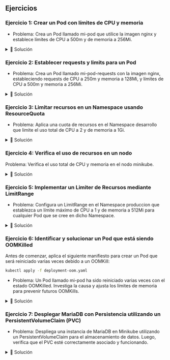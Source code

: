 ## Ejercicios

### Ejercicio 1: Crear un Pod con límites de CPU y memoria
- Problema: Crea un Pod llamado mi-pod que utilice la imagen nginx y establece límites de CPU a 500m y de memoria a 256Mi.

<details>
    <summary>📌 Solución</summary>
    
Crea un archivo YAML llamado mi-pod.yaml con el siguiente contenido:

```yaml
apiVersion: v1
kind: Pod
metadata:
  name: mi-pod
spec:
  containers:
  - name: nginx
    image: nginx
    resources:
      limits:
        cpu: "500m"
        memory: "256Mi"
```

Aplica el archivo usando kubectl:

```bash
kubectl apply -f mi-pod.yaml
```

Verifica que el Pod esté corriendo con los límites establecidos:

```bash
kubectl describe pod mi-pod
```
</details>

### Ejercicio 2: Establecer requests y limits para un Pod

- Problema: Crea un Pod llamado mi-pod-requests con la imagen nginx, estableciendo requests de CPU a 250m y memoria a 128Mi, y límites de CPU a 500m y memoria a 256Mi.

<details>
    <summary>📌 Solución</summary>
Solución:

Crea el archivo mi-pod-requests.yaml:

```yaml
apiVersion: v1
kind: Pod
metadata:
  name: mi-pod-requests
spec:
  containers:
  - name: nginx
    image: nginx
    resources:
      requests:
        cpu: "250m"
        memory: "128Mi"
      limits:
        cpu: "500m"
        memory: "256Mi"
````

Aplica el archivo:

```bash
kubectl apply -f mi-pod-requests.yaml
````

Verifica los recursos:

```bash
kubectl describe pod mi-pod-requests
```

</details>

### Ejercicio 3: Limitar recursos en un Namespace usando ResourceQuota
- Problema: Aplica una cuota de recursos en el Namespace desarrollo que limite el uso total de CPU a 2 y de memoria a 1Gi.

<details>
    <summary>📌 Solución</summary>

Crea un archivo resource-quota.yaml:

```yaml
apiVersion: v1
kind: ResourceQuota
metadata:
  name: cuota-recursos
  namespace: desarrollo
spec:
  hard:
    requests.cpu: "2"
    requests.memory: "1Gi"
    limits.cpu: "2"
    limits.memory: "1Gi"
```

Aplica la cuota al Namespace:

```bash
kubectl apply -f resource-quota.yaml
```

Verifica la ResourceQuota:

```bash
kubectl get resourcequota -n desarrollo
```

</details>

### Ejercicio 4: Verifica el uso de recursos en un nodo
Problema: Verifica el uso total de CPU y memoria en el nodo minikube.

<details>
    <summary>📌 Solución</summary>

Instala y utiliza kubectl top para ver el uso de recursos (si no está instalado, habilita el Metrics Server en Minikube):

```bash
minikube addons enable metrics-server
```

Verifica el uso de recursos en el nodo:

```bash
kubectl top pods
kubectl top nodes
```

</details>

### Ejercicio 5: Implementar un Limiter de Recursos mediante LimitRange
- Problema: Configura un LimitRange en el Namespace produccion que establezca un límite máximo de CPU a 1 y de memoria a 512Mi para cualquier Pod que se cree en dicho Namespace.

<details>
    <summary>📌 Solución</summary>

Crea un archivo `limit-range.yaml`:

```yaml
apiVersion: v1
kind: LimitRange
metadata:
  name: limite-recursos
  namespace: produccion
spec:
  limits:
  - max:
      cpu: "1"
      memory: "512Mi"
    type: Container
```

Aplica el LimitRange al Namespace:

```bash
kubectl apply -f limit-range.yaml
```

Verifica el LimitRange:

```bash
kubectl get limitrange -n produccion
```

Intenta crear un Pod sin especificar límites y observa que se apliquen los límites por defecto.

```bash
kubectl run nginx --image=nginx -n produccion
```

</details>


### Ejercicio 6: Identificar y solucionar un Pod que está siendo OOMKilled

Antes de comenzar, aplica el siguiente manifiesto para crear un Pod que será reiniciado varias veces debido a un OOMKill:

```bash
kubectl apply -f deployment-oom.yaml
``` 

- Problema: Un Pod llamado mi-pod ha sido reiniciado varias veces con el estado OOMKilled. Investiga la causa y ajusta los límites de memoria para prevenir futuros OOMKills.

<details>

<summary>📌 Solución</summary>

Describe el Pod para ver los eventos:

```bash
kubectl describe pod mi-pod-xxx
```

Busca eventos que indiquen que el Pod fue OOMKilled debido a que excedió el límite de memoria.

Revisa la configuración actual de recursos:

```bash
kubectl get pod mi-pod -o yaml
```

Edita el Pod o el Deployment asociado para aumentar el límite de memoria. Por ejemplo, si es un Deployment:

```bash
kubectl edit deployment mi-deployment
```

Agrega o ajusta la sección de recursos:

```yaml
containers:
- name: mi-contenedor
  image: mi-imagen
  resources:
    requests:
      memory: "100Mi"
    limits:
      memory: "100Mi"
```

Aplica los cambios y verifica que el Pod se reinicie correctamente sin ser OOMKilled.

```bash
kubectl rollout restart deployment mi-deployment
kubectl get pods
```

Monitorea el Pod para asegurarte de que ya no se reinicia por OOMKilled:

```bash
kubectl describe pod mi-pod-xxxx
```

</details>


### Ejercicio 7: Desplegar MariaDB con Persistencia utilizando un PersistentVolumeClaim (PVC)
- Problema: Despliega una instancia de MariaDB en Minikube utilizando un PersistentVolumeClaim para el almacenamiento de datos. Luego, verifica que el PVC esté correctamente asociado y funcionando.

<details>

<summary>📌 Solución</summary>

Crea un archivo `mariadb-statefulset.yaml` para definir el despliegue de MariaDB con el PVC:

```yaml
apiVersion: apps/v1
kind: StatefulSet
metadata:
  name: mariadb
  labels:
    app: mariadb
spec:
  # serviceName: "mariadb-service"
  replicas: 1
  selector:
    matchLabels:
      app: mariadb
  template:
    metadata:
      labels:
        app: mariadb
    spec:
      containers:
      - name: mariadb
        image: mariadb:10.5
        env:
        - name: MARIADB_ROOT_PASSWORD
          value: "tu_contraseña_segura" # Esto es un secreto y debería ser almacenado en un Secret. No lo hagas así ni en la práctica ni en la vida real.
        ports:
        - containerPort: 3306
          name: mariadb
        volumeMounts:
        - name: mariadb-storage
          mountPath: /var/lib/mariadb
        resources:
          requests:
            memory: "256Mi"
            cpu: "150m"
          limits:
            memory: "1Gi"
            cpu: "500m"
  volumeClaimTemplates:
  - metadata:
      name: mariadb-storage
    spec:
      accessModes: ["ReadWriteOnce"]
      storageClassName: "standard"
      resources:
        requests:
          storage: 1Gi
```

Verifica que el StatefulSet esté corriendo:

```bash
kubectl get statefulsets
```

Verifica que el Pod de MariaDB esté en ejecución:
    
```bash
kubectl get pods -l app=mariadb
```

Verifica que los Persistent Volumes se hayan creado automáticamente:

```bash
kubectl get pv
```

Verifica que el Pod de MySQL esté utilizando el PVC correctamente:

```bash
kubectl describe pod mariadb-0
```

Accede a la base de datos MariaDB con la contraseña que estableciste (tu_contraseña_segura):

```bash
kubectl exec -it mariadb-0 -- mysql -u root -p
```

Y ejecuta:

```sql
CREATE DATABASE prueba_db;
USE prueba_db;
CREATE TABLE usuarios (id INT PRIMARY KEY, nombre VARCHAR(50));
INSERT INTO usuarios VALUES (1, 'Juan'), (2, 'María');
EXIT;
```

Prueba la persistencia de los datos reiniciando el Pod y verificando que los datos persistan:

```bash
kubectl delete pod mariadb-0
kubectl get pods -l app=mariadb
kubectl exec -it mariadb-0 -- mysql -u root -p
```

```sql
USE prueba_db;
SELECT * FROM usuarios;
EXIT;
```

</details>


